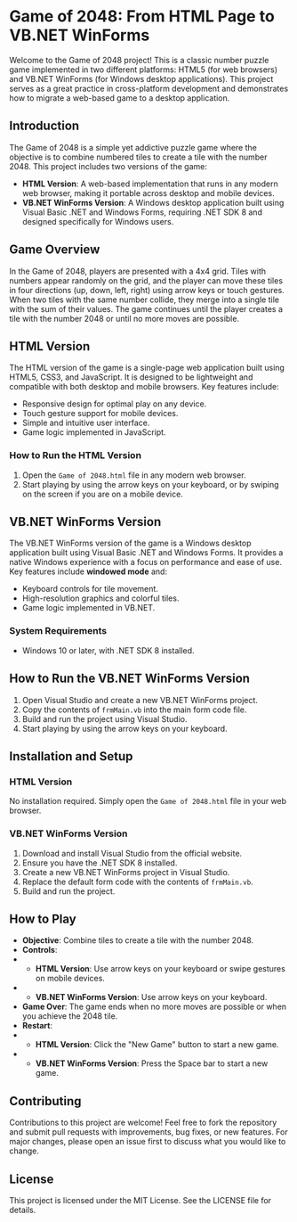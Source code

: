 # Game of 2048: From HTML Page to VB.NET WinForms

Welcome to the Game of 2048 project! This is a classic number puzzle game implemented in two different platforms: HTML5 (for web browsers) and VB.NET WinForms (for Windows desktop applications). This project serves as a great practice in cross-platform development and demonstrates how to migrate a web-based game to a desktop application.

## Introduction

The Game of 2048 is a simple yet addictive puzzle game where the objective is to combine numbered tiles to create a tile with the number 2048. This project includes two versions of the game:

- **HTML Version**: A web-based implementation that runs in any modern web browser, making it portable across desktop and mobile devices.
- **VB.NET WinForms Version**: A Windows desktop application built using Visual Basic .NET and Windows Forms, requiring .NET SDK 8 and designed specifically for Windows users.

## Game Overview

In the Game of 2048, players are presented with a 4x4 grid. Tiles with numbers appear randomly on the grid, and the player can move these tiles in four directions (up, down, left, right) using arrow keys or touch gestures. When two tiles with the same number collide, they merge into a single tile with the sum of their values. The game continues until the player creates a tile with the number 2048 or until no more moves are possible.

## HTML Version

The HTML version of the game is a single-page web application built using HTML5, CSS3, and JavaScript. It is designed to be lightweight and compatible with both desktop and mobile browsers. Key features include:
- Responsive design for optimal play on any device.
- Touch gesture support for mobile devices.
- Simple and intuitive user interface.
- Game logic implemented in JavaScript.

### How to Run the HTML Version

1. Open the `Game of 2048.html` file in any modern web browser.
2. Start playing by using the arrow keys on your keyboard, or by swiping on the screen if you are on a mobile device.

## VB.NET WinForms Version

The VB.NET WinForms version of the game is a Windows desktop application built using Visual Basic .NET and Windows Forms. It provides a native Windows experience with a focus on performance and ease of use. Key features include __windowed mode__ and:
- Keyboard controls for tile movement.
- High-resolution graphics and colorful tiles.
- Game logic implemented in VB.NET.

### System Requirements

- Windows 10 or later, with .NET SDK 8 installed.

## How to Run the VB.NET WinForms Version

1. Open Visual Studio and create a new VB.NET WinForms project.
2. Copy the contents of `frmMain.vb` into the main form code file.
3. Build and run the project using Visual Studio.
4. Start playing by using the arrow keys on your keyboard.

## Installation and Setup

### HTML Version

No installation required. Simply open the `Game of 2048.html` file in your web browser.

### VB.NET WinForms Version

1. Download and install Visual Studio from the official website.
2. Ensure you have the .NET SDK 8 installed.
3. Create a new VB.NET WinForms project in Visual Studio.
4. Replace the default form code with the contents of `frmMain.vb`.
5. Build and run the project.

## How to Play

- **Objective**: Combine tiles to create a tile with the number 2048.
- **Controls**:
- - **HTML Version**: Use arrow keys on your keyboard or swipe gestures on mobile devices.
- - **VB.NET WinForms Version**: Use arrow keys on your keyboard.
- **Game Over**: The game ends when no more moves are possible or when you achieve the 2048 tile.
- **Restart**:
- - **HTML Version**: Click the "New Game" button to start a new game.
- - **VB.NET WinForms Version**: Press the Space bar to start a new game.

## Contributing

Contributions to this project are welcome! Feel free to fork the repository and submit pull requests with improvements, bug fixes, or new features. For major changes, please open an issue first to discuss what you would like to change.

## License

This project is licensed under the MIT License. See the LICENSE file for details.
